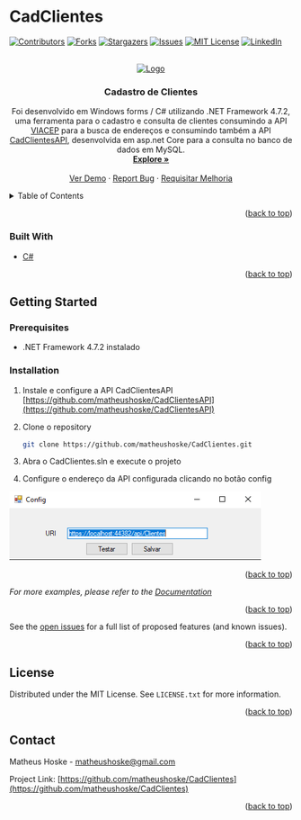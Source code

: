 # CadClientes

<div id="top"></div>
<!--
*** Thanks for checking out the Best-README-Template. If you have a suggestion
*** that would make this better, please fork the repo and create a pull request
*** or simply open an issue with the tag "enhancement".
*** Don't forget to give the project a star!
*** Thanks again! Now go create something AMAZING! :D
-->



<!-- PROJECT SHIELDS -->
<!--
*** I'm using markdown "reference style" links for readability.
*** Reference links are enclosed in brackets [ ] instead of parentheses ( ).
*** See the bottom of this document for the declaration of the reference variables
*** for contributors-url, forks-url, etc. This is an optional, concise syntax you may use.
*** https://www.markdownguide.org/basic-syntax/#reference-style-links
-->
[![Contributors][contributors-shield]][contributors-url]
[![Forks][forks-shield]][forks-url]
[![Stargazers][stars-shield]][stars-url]
[![Issues][issues-shield]][issues-url]
[![MIT License][license-shield]][license-url]
[![LinkedIn][linkedin-shield]][linkedin-url]



<!-- PROJECT LOGO -->
<br />
<div align="center">
  <a href="https://github.com/matheushoske/CadClientes">
    <img src="https://github.com/matheushoske/CadClientes/tree/main/images/program.png" alt="Logo" width="80" height="80">
  </a>

<h3 align="center">Cadastro de Clientes</h3>

  <p align="center">
    Foi desenvolvido em Windows forms / C# utilizando .NET Framework 4.7.2,
 uma ferramenta para o cadastro e consulta de clientes consumindo a API 
 <a href="https://viacep.com.br/">VIACEP</a> para a busca de endereços e consumindo também a
 API <a href="https://github.com/matheushoske/CadClientesAPI">CadClientesAPI</a>, desenvolvida em asp.net Core para a consulta no banco 
 de dados em MySQL.
    <br />
    <a href="https://github.com/matheushoske/CadClientes"><strong>Explore »</strong></a>
    <br />
    <br />
    <a href="https://github.com/matheushoske/CadClientes">Ver Demo</a>
    ·
    <a href="https://github.com/matheushoske/CadClientes/issues">Report Bug</a>
    ·
    <a href="https://github.com/matheushoske/CadClientes/issues">Requisitar Melhoria</a>
  </p>
</div>



<!-- TABLE OF CONTENTS -->
<details>
  <summary>Table of Contents</summary>
  <ol>
    <li>
      <a href="#about-the-project">Sobre o projeto</a>
      <ul>
        <li><a href="#built-with">Liguagens utilizadas</a></li>
      </ul>
    </li>
    <li>
      <a href="#getting-started">Getting Started</a>
      <ul>
        <li><a href="#prerequisites">Prerequisites</a></li>
        <li><a href="#installation">Installation</a></li>
      </ul>
    </li>
    <li><a href="#usage">Usage</a></li>
    <li><a href="#roadmap">Roadmap</a></li>
    <li><a href="#contributing">Contributing</a></li>
    <li><a href="#license">License</a></li>
    <li><a href="#contact">Contact</a></li>
    <li><a href="#acknowledgments">Acknowledgments</a></li>
  </ol>
</details>



<!-- ABOUT THE PROJECT 
## About The Project

[![Product Name Screen Shot][product-screenshot]](https://example.com)

Here's a blank template to get started: To avoid retyping too much info. Do a search and replace with your text editor for the following: `github_username`, `repo_name`, `twitter_handle`, `linkedin_username`, `email`, `email_client`, `project_title`, `project_description`
-->
<p align="right">(<a href="#top">back to top</a>)</p>



### Built With

* [C#](https://angular.io/)

<p align="right">(<a href="#top">back to top</a>)</p>


## Getting Started
<!-- GETTING STARTED 

This is an example of how you may give instructions on setting up your project locally.
To get a local copy up and running follow these simple example steps.
-->
### Prerequisites

* .NET Framework 4.7.2 instalado


### Installation

1. Instale e configure a API CadClientesAPI [https://github.com/matheushoske/CadClientesAPI](https://github.com/matheushoske/CadClientesAPI)
2. Clone o repository
   ```sh
   git clone https://github.com/matheushoske/CadClientes.git
   ```
3. Abra o CadClientes.sln e execute o projeto

4. Configure o endereço da API configurada clicando no botão config 
 <img src="https://github.com/matheushoske/CadClientes/blob/main/images/ConfigAPI.png" alt="ConfigAPI">


<p align="right">(<a href="#top">back to top</a>)</p>



<!-- USAGE EXAMPLES 
## Usage

Use this space to show useful examples of how a project can be used. Additional screenshots, code examples and demos work well in this space. You may also link to more resources.-->

_For more examples, please refer to the [Documentation](https://example.com)_

<p align="right">(<a href="#top">back to top</a>)</p>



<!-- ROADMAP 
## Roadmap

- [] Feature 1
- [] Feature 2
- [] Feature 3
    - [] Nested Feature-->

See the [open issues](https://github.com/matheushoske/CadClientes/issues) for a full list of proposed features (and known issues).

<p align="right">(<a href="#top">back to top</a>)</p>



<!-- CONTRIBUTING 
## Contributing

Contributions are what make the open source community such an amazing place to learn, inspire, and create. Any contributions you make are **greatly appreciated**.

If you have a suggestion that would make this better, please fork the repo and create a pull request. You can also simply open an issue with the tag "enhancement".
Don't forget to give the project a star! Thanks again!

1. Fork the Project
2. Create your Feature Branch (`git checkout -b feature/AmazingFeature`)
3. Commit your Changes (`git commit -m 'Add some AmazingFeature'`)
4. Push to the Branch (`git push origin feature/AmazingFeature`)
5. Open a Pull Request

<p align="right">(<a href="#top">back to top</a>)</p>-->



<!-- LICENSE -->
## License

Distributed under the MIT License. See `LICENSE.txt` for more information.

<p align="right">(<a href="#top">back to top</a>)</p>



<!-- CONTACT -->
## Contact

Matheus Hoske - matheushoske@gmail.com

Project Link: [https://github.com/matheushoske/CadClientes](https://github.com/matheushoske/CadClientes)

<p align="right">(<a href="#top">back to top</a>)</p>



<!-- ACKNOWLEDGMENTS 
## Acknowledgments

* []()
* []()
* []()

<p align="right">(<a href="#top">back to top</a>)</p>-->



<!-- MARKDOWN LINKS & IMAGES -->
<!-- https://www.markdownguide.org/basic-syntax/#reference-style-links -->
[contributors-shield]: https://img.shields.io/github/contributors/matheushoske/CadClientes.svg?style=for-the-badge
[contributors-url]: https://github.com/matheushoske/CadClientes/graphs/contributors
[forks-shield]: https://img.shields.io/github/forks/matheushoske/CadClientes.svg?style=for-the-badge
[forks-url]: https://github.com/matheushoske/CadClientes/network/members
[stars-shield]: https://img.shields.io/github/stars/matheushoske/CadClientes.svg?style=for-the-badge
[stars-url]: https://github.com/matheushoske/CadClientes/stargazers
[issues-shield]: https://img.shields.io/github/issues/matheushoske/CadClientes.svg?style=for-the-badge
[issues-url]: https://github.com/matheushoske/CadClientes/issues
[license-shield]: https://img.shields.io/github/license/matheushoske/CadClientes.svg?style=for-the-badge
[license-url]: https://github.com/matheushoske/CadClientes/blob/master/LICENSE.txt
[linkedin-shield]: https://img.shields.io/badge/-LinkedIn-black.svg?style=for-the-badge&logo=linkedin&colorB=555
[linkedin-url]: https://www.linkedin.com/in/matheus-hoske/
[product-screenshot]: images/program.png
